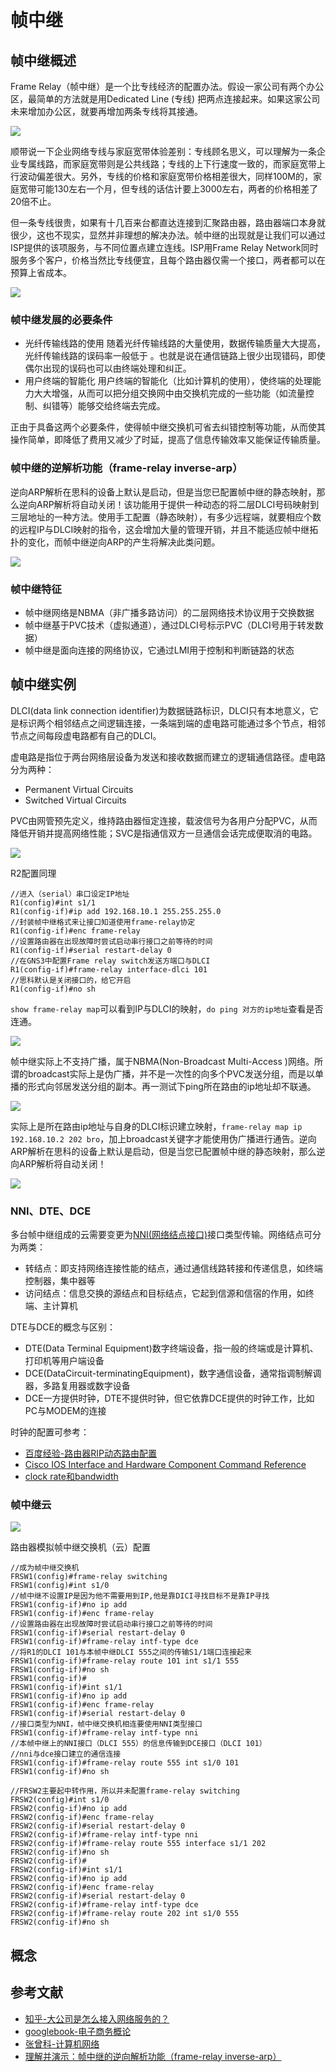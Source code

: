 # 帧中继

## 帧中继概述


Frame Relay（帧中继）是一个比专线经济的配置办法。假设一家公司有两个办公区，最简单的方法就是用Dedicated Line (专线) 把两点连接起来。如果这家公司未来增加办公区，就要再增加两条专线将其接通。

![](https://i.postimg.cc/mkHjZHMj/00-43.png)

顺带说一下企业网络专线与家庭宽带体验差别：专线顾名思义，可以理解为一条企业专属线路，而家庭宽带则是公共线路；专线的上下行速度一致的，而家庭宽带上行波动偏差很大。另外，专线的价格和家庭宽带价格相差很大，同样100M的，家庭宽带可能130左右一个月，但专线的话估计要上3000左右，两者的价格相差了20倍不止。


但一条专线很贵，如果有十几百来台都直达连接到汇聚路由器，路由器端口本身就很少，这也不现实，显然并非理想的解决办法。帧中继的出现就是让我们可以通过ISP提供的该项服务，与不同位置点建立连线。ISP用Frame Relay Network同时服务多个客户，价格当然比专线便宜，且每个路由器仅需一个接口，两者都可以在预算上省成本。

![](https://i.postimg.cc/YCMBQPm7/14-01.png)

### 帧中继发展的必要条件

* 光纤传输线路的使用
随着光纤传输线路的大量使用，数据传输质量大大提高，光纤传输线路的误码率一般低于 。也就是说在通信链路上很少出现错码，即使偶尔出现的误码也可以由终端处理和纠正。
* 用户终端的智能化
用户终端的智能化（比如计算机的使用），使终端的处理能力大大增强，从而可以把分组交换网中由交换机完成的一些功能（如流量控制、纠错等）能够交给终端去完成。

正由于具备这两个必要条件，使得帧中继交换机可省去纠错控制等功能，从而使其操作简单，即降低了费用又减少了时延，提高了信息传输效率又能保证传输质量。

### 帧中继的逆解析功能（frame-relay inverse-arp）

逆向ARP解析在思科的设备上默认是启动，但是当您已配置帧中继的静态映射，那么逆向ARP解析将自动关闭！该功能用于提供一种动态的将二层DLCI号码映射到三层地址的一种方法。使用手工配置（静态映射），有多少远程端，就要相应个数的远程IP与DLCI映射的指令，这会增加大量的管理开销，并且不能适应帧中继拓扑的变化，而帧中继逆向ARP的产生将解决此类问题。

![](https://i.postimg.cc/QMKSnGyC/150413306.png)

### 帧中继特征

* 帧中继网络是NBMA（非广播多路访问）的二层网络技术协议用于交换数据
* 帧中继基于PVC技术（虚拟通道），通过DLCI号标示PVC（DLCI号用于转发数据）
* 帧中继是面向连接的网络协议，它通过LMI用于控制和判断链路的状态

## 帧中继实例

DLCI(data link connection identifier)为数据链路标识，DLCI只有本地意义，它是标识两个相邻结点之间逻辑连接，一条端到端的虚电路可能通过多个节点，相邻节点之间每段虚电路都有自己的DLCI。

虚电路是指位于两台网络层设备为发送和接收数据而建立的逻辑通信路径。虚电路分为两种： 

* Permanent Virtual Circuits
* Switched Virtual Circuits

PVC由网管预先定义，维持路由器恒定连接，载波信号为各用户分配PVC，从而降低开销并提高网络性能；SVC是指通信双方一旦通信会话完成便取消的电路。

![](https://i.postimg.cc/63rR8mC3/05-21.png)

R2配置同理

```
//进入（serial）串口设定IP地址
R1(config)#int s1/1
R1(config-if)#ip add 192.168.10.1 255.255.255.0
//封装帧中继格式来让接口知道使用frame-relay协定
R1(config-if)#enc frame-relay 
//设置路由器在出现故障时尝试启动串行接口之前等待的时间
R1(config-if)#serial restart-delay 0
//在GNS3中配置Frame relay switch发送方端口与DLCI
R1(config-if)#frame-relay interface-dlci 101
//思科默认是关闭接口的，给它开启
R1(config-if)#no sh
```

`show frame-relay map`可以看到IP与DLCI的映射，`do ping 对方的ip地址`查看是否连通。

![](https://i.postimg.cc/4xGBnvCY/9-44.png)

帧中继实际上不支持广播，属于NBMA(Non-Broadcast Multi-Access )网络。所谓的broadcast实际上是伪广播，并不是一次性的向多个PVC发送分组，而是以单播的形式向邻居发送分组的副本。再一测试下ping所在路由的ip地址却不联通。

![](https://i.postimg.cc/LszWG5kb/13-04.png)

实际上是所在路由ip地址与自身的DLCI标识建立映射，`frame-relay map ip 192.168.10.2 202 bro`，加上broadcast关键字才能使用伪广播进行通告。逆向ARP解析在思科的设备上默认是启动，但是当您已配置帧中继的静态映射，那么逆向ARP解析将自动关闭！

![](https://i.postimg.cc/rpRdTdfM/2-02.png)


### NNI、DTE、DCE

多台帧中继组成的云需要变更为[NNI(网络结点接口)](https://baike.baidu.com/item/NNI/5234091)接口类型传输。网络结点可分为两类：
* 转结点：即支持网络连接性能的结点，通过通信线路转接和传递信息，如终端控制器，集中器等
* 访问结点：信息交换的源结点和目标结点，它起到信源和信宿的作用，如终端、主计算机

DTE与DCE的概念与区别：

* DTE(Data Terminal Equipment)数字终端设备，指一般的终端或是计算机、打印机等用户端设备
* DCE(DataCircuit-terminatingEquipment)，数字通信设备，通常指调制解调器，多路复用器或数字设备
* DCE一方提供时钟，DTE不提供时钟，但它依靠DCE提供的时钟工作，比如PC与MODEM的连接

时钟的配置可参考：
* [百度经验-路由器RIP动态路由配置](https://jingyan.baidu.com/article/c74d6000a349090f6a595db6.html)
* [Cisco IOS Interface and Hardware Component Command Reference](https://www.cisco.com/c/en/us/td/docs/ios-xml/ios/interface/command/ir-cr-book/ir-c2.html#wp3930272930)
* [clock rate和bandwidth](https://bbs.51cto.com/archiver/tid-621568.html)


### 帧中继云

![](https://i.postimg.cc/3xQ7CXMc/8-53.png)

路由器模拟帧中继交换机（云）配置

```
//成为帧中继交换机
FRSW1(config)#frame-relay switching
FRSW1(config)#int s1/0   
//帧中继不设置IP是因为他不需要用到IP,他是靠DICI寻找目标不是靠IP寻找
FRSW1(config-if)#no ip add
FRSW1(config-if)#enc frame-relay 
//设置路由器在出现故障时尝试启动串行接口之前等待的时间
FRSW1(config-if)#serial restart-delay 0
FRSW1(config-if)#frame-relay intf-type dce
//将R1的DLCI 101与本帧中继DLCI 555之间的传输S1/1端口连接起来
FRSW1(config-if)#frame-relay route 101 int s1/1 555
FRSW1(config-if)#no sh
FRSW1(config-if)#
FRSW1(config-if)#int s1/1
FRSW1(config-if)#no ip add
FRSW1(config-if)#enc frame-relay 
FRSW1(config-if)#serial restart-delay 0
//接口类型为NNI，帧中继交换机相连要使用NNI类型接口
FRSW1(config-if)#frame-relay intf-type nni
//本帧中继上的NNI接口（DLCI 555）的信息传输到DCE接口（DLCI 101）
//nni与dce接口建立的通信连接
FRSW1(config-if)#frame-relay route 555 int s1/0 101
FRSW1(config-if)#no sh
```

```
//FRSW2主要起中转作用，所以并未配置frame-relay switching
FRSW2(config)#int s1/0
FRSW2(config-if)#no ip add
FRSW2(config-if)#enc frame-relay 
FRSW2(config-if)#serial restart-delay 0
FRSW2(config-if)#frame-relay intf-type nni
FRSW2(config-if)#frame-relay route 555 interface s1/1 202
FRSW2(config-if)#no sh
FRSW2(config-if)#
FRSW2(config-if)#int s1/1
FRSW2(config-if)#no ip add
FRSW2(config-if)#enc frame-relay 
FRSW2(config-if)#serial restart-delay 0
FRSW2(config-if)#frame-relay intf-type dce
FRSW2(config-if)#frame-relay route 202 int s1/0 555
FRSW2(config-if)#no sh
```


## 概念




## 参考文献

* [知乎-大公司是怎么接入网络服务的？](https://www.zhihu.com/question/318806738)
* [googlebook-电子商务概论](https://books.google.nl/books?hl=zh-CN&id=OuF0DwAAQBAJ&q=frame+relay)
* [张曾科-计算机网络](https://books.google.nl/books?id=gUmThRY3RHEC&pg=PA178&lpg=PA178&dq=%E5%B8%A7%E4%B8%AD%E7%BB%A7%E6%A0%BC%E5%BC%8F+%E5%9B%BE%E8%A7%A3)
* [理解并演示：帧中继的逆向解析功能（frame-relay inverse-arp）](https://blog.51cto.com/7658423/1294309)



